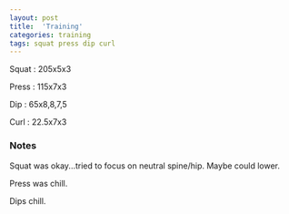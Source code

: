 ```yaml
---
layout: post
title:  'Training'
categories: training
tags: squat press dip curl
---
```


Squat       :   205x5x3

Press       :   115x7x3

Dip         :   65x8,8,7,5

Curl        :   22.5x7x3

### Notes

Squat was okay...tried to focus on neutral spine/hip. Maybe could lower.

Press was chill.

Dips chill.
